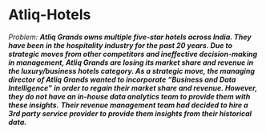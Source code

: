 # Atliq-Hotels

*Problem:*
***Atliq Grands owns multiple five-star hotels across India. They have been in the hospitality industry for the past 20 years. 
Due to strategic moves from other competitors and ineffective decision-making in management, Atliq Grands are losing its market share and revenue in the luxury/business hotels category. 
As a strategic move, the managing director of Atliq Grands wanted to incorporate “Business and Data Intelligence” in order to regain their market share and revenue. 
However, they do not have an in-house data analytics team to provide them with these insights.***
***Their revenue management team had decided to hire a 3rd party service provider to provide them insights from their historical data.***

